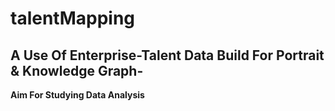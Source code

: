 # talentMapping
A Use Of Enterprise-Talent Data Build For Portrait &amp; Knowledge Graph-
---
**Aim For Studying Data Analysis**
